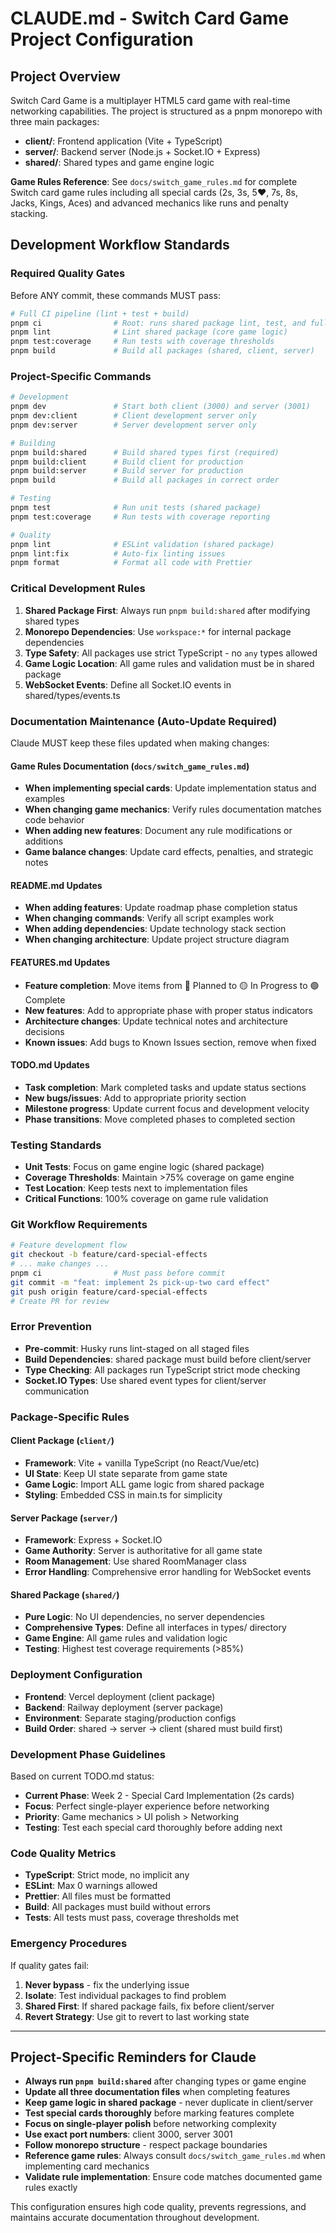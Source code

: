 # CLAUDE.md - Switch Card Game Project Configuration

## Project Overview

Switch Card Game is a multiplayer HTML5 card game with real-time networking capabilities. The project is structured as a pnpm monorepo with three main packages:

- **client/**: Frontend application (Vite + TypeScript)
- **server/**: Backend server (Node.js + Socket.IO + Express)  
- **shared/**: Shared types and game engine logic

**Game Rules Reference**: See `docs/switch_game_rules.md` for complete Switch card game rules including all special cards (2s, 3s, 5♥, 7s, 8s, Jacks, Kings, Aces) and advanced mechanics like runs and penalty stacking.

## Development Workflow Standards

### Required Quality Gates

Before ANY commit, these commands MUST pass:

```bash
# Full CI pipeline (lint + test + build)
pnpm ci                # Root: runs shared package lint, test, and full build
pnpm lint              # Lint shared package (core game logic)
pnpm test:coverage     # Run tests with coverage thresholds
pnpm build             # Build all packages (shared, client, server)
```

### Project-Specific Commands

```bash
# Development
pnpm dev               # Start both client (3000) and server (3001)
pnpm dev:client        # Client development server only
pnpm dev:server        # Server development server only

# Building
pnpm build:shared      # Build shared types first (required)
pnpm build:client      # Build client for production
pnpm build:server      # Build server for production
pnpm build             # Build all packages in correct order

# Testing
pnpm test              # Run unit tests (shared package)
pnpm test:coverage     # Run tests with coverage reporting

# Quality
pnpm lint              # ESLint validation (shared package)
pnpm lint:fix          # Auto-fix linting issues
pnpm format            # Format all code with Prettier
```

### Critical Development Rules

1. **Shared Package First**: Always run `pnpm build:shared` after modifying shared types
2. **Monorepo Dependencies**: Use `workspace:*` for internal package dependencies
3. **Type Safety**: All packages use strict TypeScript - no `any` types allowed
4. **Game Logic Location**: All game rules and validation must be in shared package
5. **WebSocket Events**: Define all Socket.IO events in shared/types/events.ts

### Documentation Maintenance (Auto-Update Required)

Claude MUST keep these files updated when making changes:

#### Game Rules Documentation (`docs/switch_game_rules.md`)
- **When implementing special cards**: Update implementation status and examples
- **When changing game mechanics**: Verify rules documentation matches code behavior  
- **When adding new features**: Document any rule modifications or additions
- **Game balance changes**: Update card effects, penalties, and strategic notes

#### README.md Updates
- **When adding features**: Update roadmap phase completion status
- **When changing commands**: Verify all script examples work
- **When adding dependencies**: Update technology stack section
- **When changing architecture**: Update project structure diagram

#### FEATURES.md Updates  
- **Feature completion**: Move items from 🔴 Planned to 🟡 In Progress to 🟢 Complete
- **New features**: Add to appropriate phase with proper status indicators
- **Architecture changes**: Update technical notes and architecture decisions
- **Known issues**: Add bugs to Known Issues section, remove when fixed

#### TODO.md Updates
- **Task completion**: Mark completed tasks and update status sections
- **New bugs/issues**: Add to appropriate priority section
- **Milestone progress**: Update current focus and development velocity
- **Phase transitions**: Move completed phases to completed section

### Testing Standards

- **Unit Tests**: Focus on game engine logic (shared package)
- **Coverage Thresholds**: Maintain >75% coverage on game engine
- **Test Location**: Keep tests next to implementation files
- **Critical Functions**: 100% coverage on game rule validation

### Git Workflow Requirements

```bash
# Feature development flow
git checkout -b feature/card-special-effects
# ... make changes ...
pnpm ci                # Must pass before commit
git commit -m "feat: implement 2s pick-up-two card effect"
git push origin feature/card-special-effects
# Create PR for review
```

### Error Prevention

- **Pre-commit**: Husky runs lint-staged on all staged files
- **Build Dependencies**: shared package must build before client/server
- **Type Checking**: All packages run TypeScript strict mode checking
- **Socket.IO Types**: Use shared event types for client/server communication

### Package-Specific Rules

#### Client Package (`client/`)
- **Framework**: Vite + vanilla TypeScript (no React/Vue/etc)
- **UI State**: Keep UI state separate from game state
- **Game Logic**: Import ALL game logic from shared package
- **Styling**: Embedded CSS in main.ts for simplicity

#### Server Package (`server/`)  
- **Framework**: Express + Socket.IO
- **Game Authority**: Server is authoritative for all game state
- **Room Management**: Use shared RoomManager class
- **Error Handling**: Comprehensive error handling for WebSocket events

#### Shared Package (`shared/`)
- **Pure Logic**: No UI dependencies, no server dependencies  
- **Comprehensive Types**: Define all interfaces in types/ directory
- **Game Engine**: All game rules and validation logic
- **Testing**: Highest test coverage requirements (>85%)

### Deployment Configuration

- **Frontend**: Vercel deployment (client package)
- **Backend**: Railway deployment (server package) 
- **Environment**: Separate staging/production configs
- **Build Order**: shared → server → client (shared must build first)

### Development Phase Guidelines

Based on current TODO.md status:

- **Current Phase**: Week 2 - Special Card Implementation (2s cards)
- **Focus**: Perfect single-player experience before networking
- **Priority**: Game mechanics > UI polish > Networking
- **Testing**: Test each special card thoroughly before adding next

### Code Quality Metrics

- **TypeScript**: Strict mode, no implicit any
- **ESLint**: Max 0 warnings allowed
- **Prettier**: All files must be formatted
- **Build**: All packages must build without errors
- **Tests**: All tests must pass, coverage thresholds met

### Emergency Procedures

If quality gates fail:
1. **Never bypass** - fix the underlying issue
2. **Isolate**: Test individual packages to find problem
3. **Shared First**: If shared package fails, fix before client/server
4. **Revert Strategy**: Use git to revert to last working state

---

## Project-Specific Reminders for Claude

- **Always run `pnpm build:shared`** after changing types or game engine
- **Update all three documentation files** when completing features
- **Keep game logic in shared package** - never duplicate in client/server
- **Test special cards thoroughly** before marking features complete
- **Focus on single-player polish** before networking complexity
- **Use exact port numbers**: client 3000, server 3001
- **Follow monorepo structure** - respect package boundaries
- **Reference game rules**: Always consult `docs/switch_game_rules.md` when implementing card mechanics
- **Validate rule implementation**: Ensure code matches documented game rules exactly

This configuration ensures high code quality, prevents regressions, and maintains accurate documentation throughout development.
